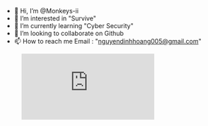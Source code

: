 - 👋 Hi, I’m @Monkeys-ii
- 👀 I’m interested in "Survive"
- 🌱 I’m currently learning "Cyber Security"
- 💞️ I’m looking to collaborate on Github
- 📫 How to reach me Email : "nguyendinhhoang005@gmail.com"
<div>
  <figure><embed src="https://wakatime.com/share/@49aa1335-5b77-4042-a84a-a90d7be89430/a3ee6c34-15e8-4369-b592-38aa4caca7c4.svg"></embed></figure>
</div>

